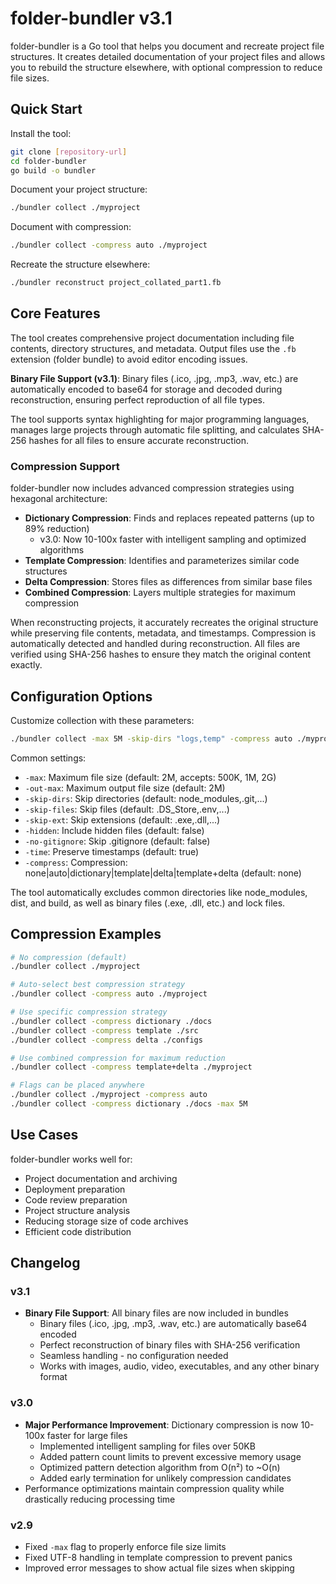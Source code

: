 # folder-bundler v3.1

folder-bundler is a Go tool that helps you document and recreate project file structures. It creates detailed documentation of your project files and allows you to rebuild the structure elsewhere, with optional compression to reduce file sizes.

## Quick Start

Install the tool:
```bash
git clone [repository-url]
cd folder-bundler
go build -o bundler
```

Document your project structure:
```bash
./bundler collect ./myproject
```

Document with compression:
```bash
./bundler collect -compress auto ./myproject
```

Recreate the structure elsewhere:
```bash
./bundler reconstruct project_collated_part1.fb
```

## Core Features

The tool creates comprehensive project documentation including file contents, directory structures, and metadata. Output files use the `.fb` extension (folder bundle) to avoid editor encoding issues. 

**Binary File Support (v3.1)**: Binary files (.ico, .jpg, .mp3, .wav, etc.) are automatically encoded to base64 for storage and decoded during reconstruction, ensuring perfect reproduction of all file types.

The tool supports syntax highlighting for major programming languages, manages large projects through automatic file splitting, and calculates SHA-256 hashes for all files to ensure accurate reconstruction.

### Compression Support

folder-bundler now includes advanced compression strategies using hexagonal architecture:

- **Dictionary Compression**: Finds and replaces repeated patterns (up to 89% reduction)
  - v3.0: Now 10-100x faster with intelligent sampling and optimized algorithms
- **Template Compression**: Identifies and parameterizes similar code structures
- **Delta Compression**: Stores files as differences from similar base files
- **Combined Compression**: Layers multiple strategies for maximum compression

When reconstructing projects, it accurately recreates the original structure while preserving file contents, metadata, and timestamps. Compression is automatically detected and handled during reconstruction. All files are verified using SHA-256 hashes to ensure they match the original content exactly.

## Configuration Options

Customize collection with these parameters:
```bash
./bundler collect -max 5M -skip-dirs "logs,temp" -compress auto ./myproject
```

Common settings:
- `-max`: Maximum file size (default: 2M, accepts: 500K, 1M, 2G)
- `-out-max`: Maximum output file size (default: 2M)
- `-skip-dirs`: Skip directories (default: node_modules,.git,...)
- `-skip-files`: Skip files (default: .DS_Store,.env,...)
- `-skip-ext`: Skip extensions (default: .exe,.dll,...)
- `-hidden`: Include hidden files (default: false)
- `-no-gitignore`: Skip .gitignore (default: false)
- `-time`: Preserve timestamps (default: true)
- `-compress`: Compression: none|auto|dictionary|template|delta|template+delta (default: none)

The tool automatically excludes common directories like node_modules, dist, and build, as well as binary files (.exe, .dll, etc.) and lock files.

## Compression Examples

```bash
# No compression (default)
./bundler collect ./myproject

# Auto-select best compression strategy
./bundler collect -compress auto ./myproject

# Use specific compression strategy
./bundler collect -compress dictionary ./docs
./bundler collect -compress template ./src
./bundler collect -compress delta ./configs

# Use combined compression for maximum reduction
./bundler collect -compress template+delta ./myproject

# Flags can be placed anywhere
./bundler collect ./myproject -compress auto
./bundler collect -compress dictionary ./docs -max 5M
```

## Use Cases

folder-bundler works well for:
- Project documentation and archiving
- Deployment preparation
- Code review preparation
- Project structure analysis
- Reducing storage size of code archives
- Efficient code distribution

## Changelog

### v3.1
- **Binary File Support**: All binary files are now included in bundles
  - Binary files (.ico, .jpg, .mp3, .wav, etc.) are automatically base64 encoded
  - Perfect reconstruction of binary files with SHA-256 verification
  - Seamless handling - no configuration needed
  - Works with images, audio, video, executables, and any other binary format

### v3.0
- **Major Performance Improvement**: Dictionary compression is now 10-100x faster for large files
  - Implemented intelligent sampling for files over 50KB
  - Added pattern count limits to prevent excessive memory usage
  - Optimized pattern detection algorithm from O(n²) to ~O(n)
  - Added early termination for unlikely compression candidates
- Performance optimizations maintain compression quality while drastically reducing processing time

### v2.9
- Fixed `-max` flag to properly enforce file size limits
- Fixed UTF-8 handling in template compression to prevent panics
- Improved error messages to show actual file sizes when skipping
